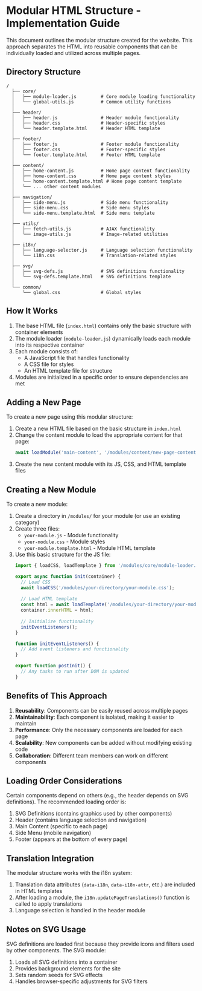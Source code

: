 # Modular HTML Structure - Implementation Guide

This document outlines the modular structure created for the website. This approach separates the HTML into reusable components that can be individually loaded and utilized across multiple pages.

## Directory Structure

```
/
  ├── core/
  │   ├── module-loader.js         # Core module loading functionality
  │   └── global-utils.js          # Common utility functions
  │
  ├── header/
  │   ├── header.js                # Header module functionality
  │   ├── header.css               # Header-specific styles
  │   └── header.template.html     # Header HTML template
  │
  ├── footer/
  │   ├── footer.js                # Footer module functionality
  │   ├── footer.css               # Footer-specific styles
  │   └── footer.template.html     # Footer HTML template
  │
  ├── content/
  │   ├── home-content.js          # Home page content functionality
  │   ├── home-content.css         # Home page content styles
  │   └── home-content.template.html # Home page content template
  │   └── ... other content modules
  │
  ├── navigation/
  │   ├── side-menu.js             # Side menu functionality
  │   ├── side-menu.css            # Side menu styles
  │   └── side-menu.template.html  # Side menu template
  │
  ├── utils/
  │   ├── fetch-utils.js           # AJAX functionality
  │   └── image-utils.js           # Image-related utilities
  │
  ├── i18n/
  │   ├── language-selector.js     # Language selection functionality
  │   └── i18n.css                 # Translation-related styles
  │
  ├── svg/
  │   ├── svg-defs.js              # SVG definitions functionality
  │   └── svg-defs.template.html   # SVG definitions template
  │
  └── common/
      └── global.css               # Global styles
```

## How It Works

1. The base HTML file (`index.html`) contains only the basic structure with container elements
2. The module loader (`module-loader.js`) dynamically loads each module into its respective container
3. Each module consists of:
   - A JavaScript file that handles functionality
   - A CSS file for styles
   - An HTML template file for structure
4. Modules are initialized in a specific order to ensure dependencies are met

## Adding a New Page

To create a new page using this modular structure:

1. Create a new HTML file based on the basic structure in `index.html`
2. Change the content module to load the appropriate content for that page:
   ```javascript
   await loadModule('main-content', '/modules/content/new-page-content.js', 'main-content-container');
   ```
3. Create the new content module with its JS, CSS, and HTML template files

## Creating a New Module

To create a new module:

1. Create a directory in `/modules/` for your module (or use an existing category)
2. Create three files:
   - `your-module.js` - Module functionality
   - `your-module.css` - Module styles
   - `your-module.template.html` - Module HTML template
3. Use this basic structure for the JS file:
   ```javascript
   import { loadCSS, loadTemplate } from '/modules/core/module-loader.js';

   export async function init(container) {
     // Load CSS
     await loadCSS('/modules/your-directory/your-module.css');
     
     // Load HTML template
     const html = await loadTemplate('/modules/your-directory/your-module.template.html');
     container.innerHTML = html;
     
     // Initialize functionality
     initEventListeners();
   }

   function initEventListeners() {
     // Add event listeners and functionality
   }

   export function postInit() {
     // Any tasks to run after DOM is updated
   }
   ```

## Benefits of This Approach

1. **Reusability**: Components can be easily reused across multiple pages
2. **Maintainability**: Each component is isolated, making it easier to maintain
3. **Performance**: Only the necessary components are loaded for each page
4. **Scalability**: New components can be added without modifying existing code
5. **Collaboration**: Different team members can work on different components

## Loading Order Considerations

Certain components depend on others (e.g., the header depends on SVG definitions). The recommended loading order is:

1. SVG Definitions (contains graphics used by other components)
2. Header (contains language selection and navigation)
3. Main Content (specific to each page)
4. Side Menu (mobile navigation)
5. Footer (appears at the bottom of every page)

## Translation Integration

The modular structure works with the i18n system:

1. Translation data attributes (`data-i18n`, `data-i18n-attr`, etc.) are included in HTML templates
2. After loading a module, the `i18n.updatePageTranslations()` function is called to apply translations
3. Language selection is handled in the header module

## Notes on SVG Usage

SVG definitions are loaded first because they provide icons and filters used by other components. The SVG module:

1. Loads all SVG definitions into a container
2. Provides background elements for the site
3. Sets random seeds for SVG effects
4. Handles browser-specific adjustments for SVG filters
